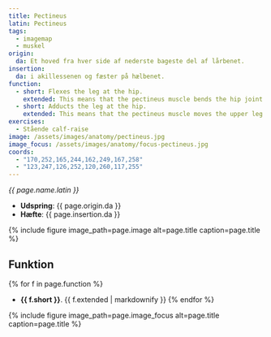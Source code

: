 ```yaml
---
title: Pectineus
latin: Pectineus
tags:
  - imagemap
  - muskel
origin: 
  da: Et hoved fra hver side af nederste bageste del af lårbenet.
insertion: 
  da: i akillessenen og fæster på hælbenet.
function: 
  - short: Flexes the leg at the hip.
    extended: This means that the pectineus muscle bends the hip joint such that there is a decrease in the angle between the upper leg and the torso.
  - short: Adducts the leg at the hip.
    extended: This means that the pectineus muscle moves the upper leg toward the vertical midline of the body (i.e. the action of closing your legs together from a spread out position).
exercises:
  - Stående calf-raise
image: /assets/images/anatomy/pectineus.jpg
image_focus: /assets/images/anatomy/focus-pectineus.jpg
coords:
  - "170,252,165,244,162,249,167,258"
  - "123,247,126,252,120,260,117,255"
---
```


_{{ page.name.latin }}_

- **Udspring**: {{ page.origin.da }}
- **Hæfte**: {{ page.insertion.da }}

{% include figure image_path=page.image alt=page.title caption=page.title %}

## Funktion

{% for f in page.function %}
- **{{ f.short }}**.
  {{ f.extended | markdownify }}
{% endfor %}

{% include figure image_path=page.image_focus alt=page.title caption=page.title %}
